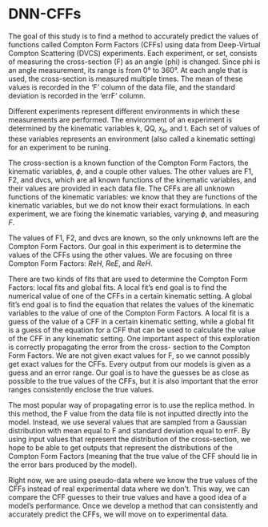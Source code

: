 # DNN-CFFs

The goal of this study is to find a method to accurately predict the values of functions called Compton Form Factors (CFFs) using data from Deep-Virtual Compton Scattering (DVCS) experiments. Each experiment, or set, consists of measuring the cross-section (F) as an angle (phi) is changed. Since phi is an angle measurement, its range is from 0° to 360°. At each angle that is used, the cross-section is measured multiple times. The mean of these values is recorded in the ‘F’ column of the data file, and the standard deviation is recorded in the ‘errF’ column.

Different experiments represent different environments in which these measurements are performed. The environment of an experiment is determined by the kinematic variables k, QQ, $x_b$, and t. Each set of values of these variables represents an environment (also called a kinematic setting) for an experiment to be runing.

The cross-section is a known function of the Compton Form Factors, the kinematic variables, $\phi$, and a couple other values. The other values are F1, F2, and dvcs, which are all known functions of the kinematic variables, and their values are provided in each data file. The CFFs are all unknown functions of the kinematic variables: we know that they are functions of the kinematic variables, but we do not know their exact formulations. In each experiment, we are fixing the kinematic variables, varying $\phi$, and measuring $F$.

The values of F1, F2, and dvcs are known, so the only unknowns left are the Compton Form Factors. Our goal in this experiment is to determine the values of the CFFs using the other values. We are focusing on three Compton Form Factors: $ReH$, $ReE$, and $Re\tilde{H}$.

There are two kinds of fits that are used to determine the Compton Form Factors: local fits and global fits. A local fit’s end goal is to find the numerical value of one of the CFFs in a certain kinematic setting. A global fit’s end goal is to find the equation that relates the values of the kinematic variables to the value of one of the Compton Form Factors. A local fit is a guess of the value of a CFF in a certain kinematic setting, while a global fit is a guess of the equation for a CFF that can be used to calculate the value of the CFF in any kinematic setting.
One important aspect of this exploration is correctly propagating the error from the cross- section to the Compton Form Factors. We are not given exact values for F, so we cannot possibly get exact values for the CFFs. Every output from our models is given as a guess and an error range. Our goal is to have the guesses be as close as possible to the true values of the CFFs, but it is also important that the error ranges consistently enclose the true values.

The most popular way of propagating error is to use the replica method. In this method, the F value from the data file is not inputted directly into the model. Instead, we use several values that are sampled from a Gaussian distribution with mean equal to F and standard deviation equal to errF. By using input values that represent the distribution of the cross-section, we hope to be able to get outputs that represent the distributions of the Compton Form Factors (meaning that the true value of the CFF should lie in the error bars produced by the model).

Right now, we are using pseudo-data where we know the true values of the CFFs instead of real experimental data where we don’t. This way, we can compare the CFF guesses to their true values and have a good idea of a model’s performance. Once we develop a method that can consistently and accurately predict the CFFs, we will move on to experimental data.
